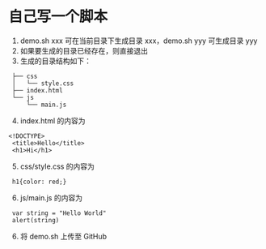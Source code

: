 # 自己写一个脚本
1. demo.sh xxx 可在当前目录下生成目录 xxx，demo.sh yyy 可生成目录 yyy
2. 如果要生成的目录已经存在，则直接退出
3. 生成的目录结构如下：
```
 ├── css
 │   └── style.css
 ├── index.html
 └── js
     └── main.js
```
4. index.html 的内容为
```
<!DOCTYPE>
 <title>Hello</title>
 <h1>Hi</h1>
```
5. css/style.css 的内容为
```
 h1{color: red;}
```
6. js/main.js 的内容为
```
 var string = "Hello World"
 alert(string)
```
6. 将 demo.sh 上传至 GitHub
